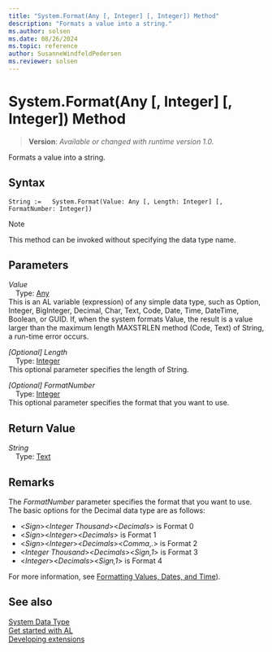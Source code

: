 ```yaml
---
title: "System.Format(Any [, Integer] [, Integer]) Method"
description: "Formats a value into a string."
ms.author: solsen
ms.date: 08/26/2024
ms.topic: reference
author: SusanneWindfeldPedersen
ms.reviewer: solsen
---
```

[//]: # (START>DO_NOT_EDIT)
[//]: # (IMPORTANT:Do not edit any of the content between here and the END>DO_NOT_EDIT.)
[//]: # (Any modifications should be made in the .xml files in the ModernDev repo.)
# System.Format(Any [, Integer] [, Integer]) Method
> **Version**: _Available or changed with runtime version 1.0._

Formats a value into a string.


## Syntax
```AL
String :=   System.Format(Value: Any [, Length: Integer] [, FormatNumber: Integer])
```
> [!NOTE]
> This method can be invoked without specifying the data type name.
## Parameters
*Value*  
&emsp;Type: [Any](../any/any-data-type.md)  
This is an AL variable (expression) of any simple data type, such as Option, Integer, BigInteger, Decimal, Char, Text, Code, Date, Time, DateTime, Boolean, or GUID. If, when the system formats Value, the result is a value larger than the maximum length MAXSTRLEN method (Code, Text) of String, a run-time error occurs.  

*[Optional] Length*  
&emsp;Type: [Integer](../integer/integer-data-type.md)  
This optional parameter specifies the length of String.  

*[Optional] FormatNumber*  
&emsp;Type: [Integer](../integer/integer-data-type.md)  
This optional parameter specifies the format that you want to use.  


## Return Value
*String*  
&emsp;Type: [Text](../text/text-data-type.md)  



[//]: # (IMPORTANT: END>DO_NOT_EDIT)

## Remarks

The *FormatNumber* parameter specifies the format that you want to use. The basic options for the Decimal data type are as follows:  

- <*Sign*><*Integer Thousand*><*Decimals*> is Format 0  
- <*Sign*><*Integer*><*Decimals*> is Format 1  
- <*Sign*><*Integer*><*Decimals*><*Comma*,.> is Format 2  
- <*Integer Thousand*><*Decimals*><*Sign,1*> is Format 3  
- <*Integer*><*Decimals*><*Sign,1*> is Format 4  


For more information, see [Formatting Values, Dates, and Time](../../devenv-format-property.md)).

## See also

[System Data Type](system-data-type.md)  
[Get started with AL](../../devenv-get-started.md)  
[Developing extensions](../../devenv-dev-overview.md)
